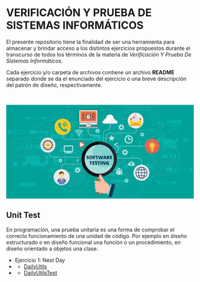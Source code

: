 # VERIFICACIÓN Y PRUEBA DE SISTEMAS INFORMÁTICOS
El presente repositorio tiene la finalidad de ser una herramienta para almacenar y brindar acceso a los distintos ejercicios propuestos durante el transcurso de todos los términos de la materia de *Verificación Y Prueba De Sistemas Informáticos*.

Cada ejercicio y/o carpeta de archivos contiene un archivo **README** separado donde se da el enunciado del ejercicio o una breve descripción del patrón de diseño, respectivamente.

 </br>
 <p align="center">
    <img src="https://github.com/AleS900/prueba/blob/master/assets/VPSI/stesting.jpg" />
 </p>
 
## Unit Test
En programación, una prueba unitaria es una forma de comprobar el correcto funcionamiento de una unidad de código. Por ejemplo en diseño estructurado o en diseño funcional una función o un procedimiento, en diseño orientado a objetos una clase.
- Ejercicio 1: Nest Day
- - [DailyUtils](https://github.com/AleS900/VerificacionSI/tree/main/src/main/java/ejercicio1)
- - [DailyUtilsTest](https://github.com/AleS900/VerificacionSI/blob/main/src/test/java/ejercicio1Test)

